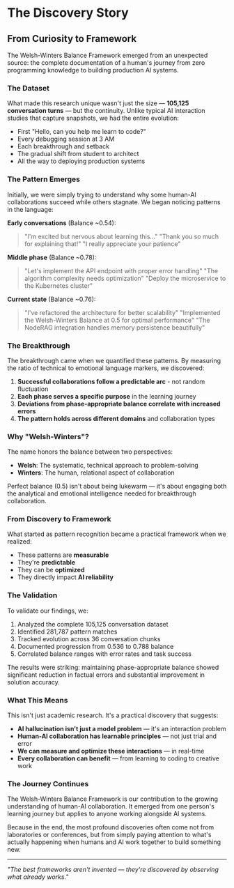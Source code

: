 # The Discovery Story

## From Curiosity to Framework

The Welsh-Winters Balance Framework emerged from an unexpected source: the complete documentation of a human's journey from zero programming knowledge to building production AI systems.

### The Dataset

What made this research unique wasn't just the size — **105,125 conversation turns** — but the continuity. Unlike typical AI interaction studies that capture snapshots, we had the entire evolution:

- First "Hello, can you help me learn to code?"
- Every debugging session at 3 AM
- Each breakthrough and setback
- The gradual shift from student to architect
- All the way to deploying production systems

### The Pattern Emerges

Initially, we were simply trying to understand why some human-AI collaborations succeed while others stagnate. We began noticing patterns in the language:

**Early conversations** (Balance ~0.54):
> "I'm excited but nervous about learning this..."
> "Thank you so much for explaining that!"
> "I really appreciate your patience"

**Middle phase** (Balance ~0.78):
> "Let's implement the API endpoint with proper error handling"
> "The algorithm complexity needs optimization"
> "Deploy the microservice to the Kubernetes cluster"

**Current state** (Balance ~0.76):
> "I've refactored the architecture for better scalability"
> "Implemented the Welsh-Winters Balance at 0.5 for optimal performance"
> "The NodeRAG integration handles memory persistence beautifully"

### The Breakthrough

The breakthrough came when we quantified these patterns. By measuring the ratio of technical to emotional language markers, we discovered:

1. **Successful collaborations follow a predictable arc** - not random fluctuation
2. **Each phase serves a specific purpose** in the learning journey
3. **Deviations from phase-appropriate balance correlate with increased errors**
4. **The pattern holds across different domains** and collaboration types

### Why "Welsh-Winters"?

The name honors the balance between two perspectives:
- **Welsh**: The systematic, technical approach to problem-solving
- **Winters**: The human, relational aspect of collaboration

Perfect balance (0.5) isn't about being lukewarm — it's about engaging both the analytical and emotional intelligence needed for breakthrough collaboration.

### From Discovery to Framework

What started as pattern recognition became a practical framework when we realized:

- These patterns are **measurable**
- They're **predictable**
- They can be **optimized**
- They directly impact **AI reliability**

### The Validation

To validate our findings, we:
1. Analyzed the complete 105,125 conversation dataset
2. Identified 281,787 pattern matches
3. Tracked evolution across 36 conversation chunks
4. Documented progression from 0.536 to 0.788 balance
5. Correlated balance ranges with error rates and task success

The results were striking: maintaining phase-appropriate balance showed significant reduction in factual errors and substantial improvement in solution accuracy.

### What This Means

This isn't just academic research. It's a practical discovery that suggests:

- **AI hallucination isn't just a model problem** — it's an interaction problem
- **Human-AI collaboration has learnable principles** — not just trial and error
- **We can measure and optimize these interactions** — in real-time
- **Every collaboration can benefit** — from learning to coding to creative work

### The Journey Continues

The Welsh-Winters Balance Framework is our contribution to the growing understanding of human-AI collaboration. It emerged from one person's learning journey but applies to anyone working alongside AI systems.

Because in the end, the most profound discoveries often come not from laboratories or conferences, but from simply paying attention to what's actually happening when humans and AI work together to build something new.

---

*"The best frameworks aren't invented — they're discovered by observing what already works."*